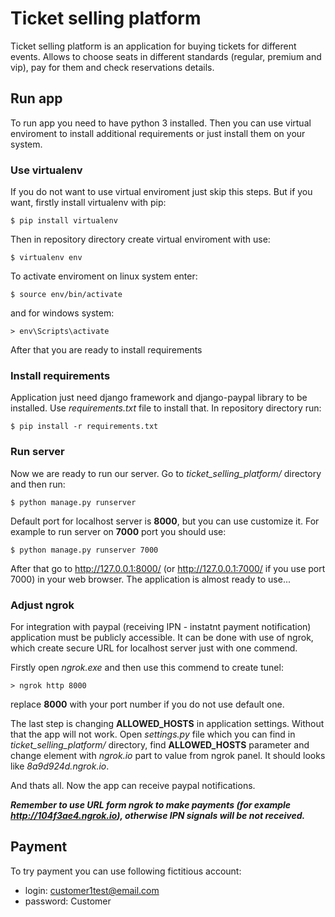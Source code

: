 # Ticket selling platform
Ticket selling platform is an application for buying tickets for different events. Allows to choose seats in different standards (regular, premium and vip), pay for them and check reservations details. 

## Run app
To run app you need to have python 3 installed. Then you can use virtual enviroment to install additional requirements or just install them on your system. 

### Use virtualenv
If you do not want to use virtual enviroment just skip this steps.
But if you want, firstly install virtualenv with pip:
```
$ pip install virtualenv
```
Then in repository directory create virtual enviroment with use:
```
$ virtualenv env
```
To activate enviroment on linux system enter:
```
$ source env/bin/activate
```
and for windows system:
```
> env\Scripts\activate
```
After that you are ready to install requirements

### Install requirements
Application just need django framework and django-paypal library to be installed. Use *requirements.txt* file to install that. In repository directory run:
```
$ pip install -r requirements.txt
```

### Run server
Now we are ready to run our server. Go to *ticket_selling_platform/* directory and then run:
```
$ python manage.py runserver
```
Default port for localhost server is **8000**, but you can use customize it. For example to run server on **7000** port you should use:
```
$ python manage.py runserver 7000
```

After that go to http://127.0.0.1:8000/ (or http://127.0.0.1:7000/ if you use port 7000) in your web browser. The application is almost ready to use...

### Adjust ngrok
For integration with paypal (receiving IPN - instatnt payment notification) application must be publicly accessible. It can be done with use of ngrok, which create secure URL for localhost server just with one commend.

Firstly open *ngrok.exe* and then use this commend to create tunel:
```
> ngrok http 8000
```
replace **8000** with your port number if you do not use default one.

The last step is changing **ALLOWED_HOSTS** in application settings. Without that the app will not work. Open *settings.py* file which you can find in *ticket_selling_platform/* directory, find **ALLOWED_HOSTS** parameter and change element with *ngrok.io* part to value from ngrok panel. It should looks like *8a9d924d.ngrok.io*.

And thats all. Now the app can receive paypal notifications.

***Remember to use URL form ngrok to make payments (for example http://104f3ae4.ngrok.io), otherwise IPN signals will be not received.***

## Payment 
To try payment you can use following fictitious account:
* login:
customer1test@email.com
* password:
Customer

